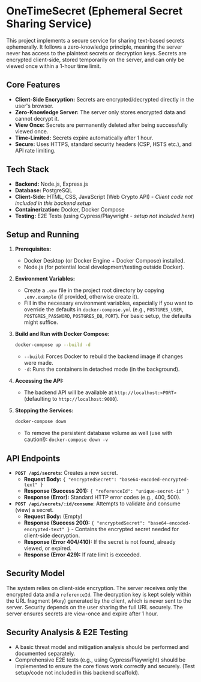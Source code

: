 # OneTimeSecret (Ephemeral Secret Sharing Service)

This project implements a secure service for sharing text-based secrets ephemerally. It follows a zero-knowledge principle, meaning the server never has access to the plaintext secrets or decryption keys. Secrets are encrypted client-side, stored temporarily on the server, and can only be viewed once within a 1-hour time limit.

## Core Features

* **Client-Side Encryption:** Secrets are encrypted/decrypted directly in the user's browser.
* **Zero-Knowledge Server:** The server only stores encrypted data and cannot decrypt it.
* **View Once:** Secrets are permanently deleted after being successfully viewed once.
* **Time-Limited:** Secrets expire automatically after 1 hour.
* **Secure:** Uses HTTPS, standard security headers (CSP, HSTS etc.), and API rate limiting.

## Tech Stack

* **Backend:** Node.js, Express.js
* **Database:** PostgreSQL
* **Client-Side:** HTML, CSS, JavaScript (Web Crypto API) - *Client code not included in this backend setup*
* **Containerization:** Docker, Docker Compose
* **Testing:** E2E Tests (using Cypress/Playwright - *setup not included here*)

## Setup and Running

1.  **Prerequisites:**
    * Docker Desktop (or Docker Engine + Docker Compose) installed.
    * Node.js (for potential local development/testing outside Docker).

2.  **Environment Variables:**
    * Create a `.env` file in the project root directory by copying `.env.example` (if provided, otherwise create it).
    * Fill in the necessary environment variables, especially if you want to override the defaults in `docker-compose.yml` (e.g., `POSTGRES_USER`, `POSTGRES_PASSWORD`, `POSTGRES_DB`, `PORT`). For basic setup, the defaults might suffice.

3.  **Build and Run with Docker Compose:**
    ```bash
    docker-compose up --build -d
    ```
    * `--build`: Forces Docker to rebuild the backend image if changes were made.
    * `-d`: Runs the containers in detached mode (in the background).

4.  **Accessing the API:**
    * The backend API will be available at `http://localhost:<PORT>` (defaulting to `http://localhost:9000`).

5.  **Stopping the Services:**
    ```bash
    docker-compose down
    ```
    * To remove the persistent database volume as well (use with caution!): `docker-compose down -v`

## API Endpoints

* **`POST /api/secrets`**: Creates a new secret.
    * **Request Body:** `{ "encryptedSecret": "base64-encoded-encrypted-text" }`
    * **Response (Success 201):** `{ "referenceId": "unique-secret-id" }`
    * **Response (Error):** Standard HTTP error codes (e.g., 400, 500).
* **`POST /api/secrets/:id/consume`**: Attempts to validate and consume (view) a secret.
    * **Request Body:** (Empty)
    * **Response (Success 200):** `{ "encryptedSecret": "base64-encoded-encrypted-text" }` - Contains the encrypted secret needed for client-side decryption.
    * **Response (Error 404/410):** If the secret is not found, already viewed, or expired.
    * **Response (Error 429):** If rate limit is exceeded.

## Security Model

The system relies on client-side encryption. The server receives only the encrypted data and a `referenceId`. The decryption key is kept solely within the URL fragment (`#key`) generated by the client, which is never sent to the server. Security depends on the user sharing the full URL securely. The server ensures secrets are view-once and expire after 1 hour.

## Security Analysis & E2E Testing

* A basic threat model and mitigation analysis should be performed and documented separately.
* Comprehensive E2E tests (e.g., using Cypress/Playwright) should be implemented to ensure the core flows work correctly and securely. (Test setup/code not included in this backend scaffold).